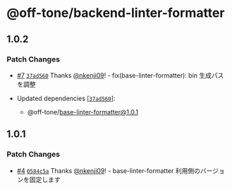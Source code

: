 # @off-tone/backend-linter-formatter

## 1.0.2

### Patch Changes

- [#7](https://github.com/off-tone/scaffolds/pull/7) [`37ad560`](https://github.com/off-tone/scaffolds/commit/37ad56042095ca0f891e7653aa209fb674f9b5d7) Thanks [@nkenji09](https://github.com/nkenji09)! - fix(base-linter-formatter): bin 生成パスを調整

- Updated dependencies [[`37ad560`](https://github.com/off-tone/scaffolds/commit/37ad56042095ca0f891e7653aa209fb674f9b5d7)]:
  - @off-tone/base-linter-formatter@1.0.1

## 1.0.1

### Patch Changes

- [#4](https://github.com/off-tone/scaffolds/pull/4) [`0584c5a`](https://github.com/off-tone/scaffolds/commit/0584c5aab081cd3a5dd1899287e4f31a1dae7a88) Thanks [@nkenji09](https://github.com/nkenji09)! - base-linter-formatter 利用側のバージョンを固定します
